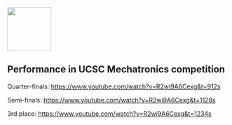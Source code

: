 
<img src="[](https://github.com/robby7272/Mechatronics/assets/118023804/a017f47a-b4c2-44cc-8b21-3bcf02772a13)" width="100" height="100">

## Performance in UCSC Mechatronics competition

Quarter-finals: https://www.youtube.com/watch?v=R2wi9A6Cexg&t=912s

Semi-finals: https://www.youtube.com/watch?v=R2wi9A6Cexg&t=1128s

3rd place: https://www.youtube.com/watch?v=R2wi9A6Cexg&t=1234s
